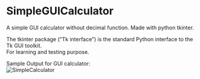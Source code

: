 # SimpleGUICalculator
A simple GUI calculator without decimal function. Made with python tkinter.

The tkinter package (“Tk interface”) is the standard Python interface to the Tk GUI toolkit.<br>
For learning and testing purpose.<br>

Sample Output for GUI calculator:<br>
![SimpleCalculator](https://user-images.githubusercontent.com/75198030/100975454-04a26a80-3579-11eb-8c58-cb9eda33550d.PNG)
